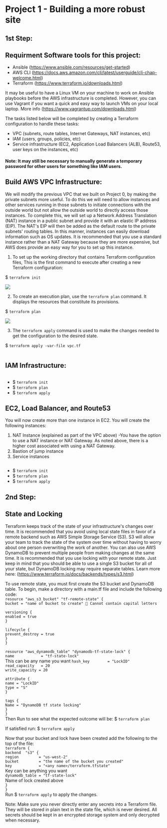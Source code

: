# Project 1 - Building a more robust site


## 1st Step:

## Requirment Software tools for this project:
- Ansible (https://www.ansible.com/resources/get-started)
- AWS CLI (https://docs.aws.amazon.com/cli/latest/userguide/cli-chap-welcome.html)
- Terraform (https://www.terraform.io/downloads.html)

It may be useful to have a Linux VM on your machine to work on Ansible playbooks before the AWS infrastructure is completed. However, you can use Vagrant if you want a 
quick and easy way to launch VMs on your local laptop. More info (https://www.vagrantup.com/downloads.html)

The tasks listed below will be completed by creating a Terraform configuration to handle these tasks:
- VPC (subnets, route tables, Internet Gateways, NAT instances, etc)
- IAM (users, groups, policies, etc)
- Service infrastructure (EC2, Application Load Balancers (ALB), Route53, user keys on the instances, etc)

#### Note: It may still be necessary to manually generate a temporary password for other users for something like IAM users.


## Build AWS VPC Infrastructure:

We will modify the previous VPC that we built on Project 0, by making the private subnets more useful. To do this we will need to allow instances and other services running in those subnets to initiate connections with the outside world but not allow the outside world to directly access those instances.
To complete this, we will set up a Network Address Translation (NAT) instance in a public subnet and provide it with an elastic IP address (EIP). The NAT's EIP will then be added as the default route to the private subnets' routing tables. In this manner, instances can easily download information such as OS updates. It is recommended that you use a standard instance rather than a NAT Gateway because they are more expensive, but AWS does provide an easy way for you to set up this instance.

1. To set up the working directory that contains Terraform configuration files, This is the first command to execute after creating a new Terraform configuration:<br>

$ `terraform init`

![](https://miro.medium.com/max/875/1*PLb-9IeHknJ8nuzS6mtaMQ.png)



2. To create an execution plan, use the `terraform plan` command. It displays the resources that constitute its provisions.

$ `terraform plan`

![](https://miro.medium.com/max/875/1*_3GN_BU1ZYoz4XMKo6_VoA.png)

3. The `terraform apply` command is used to make the changes needed to get the configuration to the desired state.<br>

$ `terraform apply -var-file vpc.tf`

![]()

## IAM Infrastructure:

![]()

- $ `terraform init`
- $ `terraform plan`
- $ `terraform apply`

## EC2, Load Balancer, and Route53
You will now create more than one instance in EC2. You will create the following instances:

1. NAT Instance (explained as part of the VPC above) 
  -You have the option to use a NAT instance or NAT Gateway. As noted above, there is a higher cost associated with using a NAT Gateway. 
2. Bastion of jump instance
3. Service instances





![]()

- $ `terraform init`
- $ `terraform plan`
- $ `terraform apply`



## 2nd Step:
## State and Locking

Terraform keeps track of the state of your infrastructure's changes over time. 
It is recommended that you avoid using local state files in favor of a remote backend such as AWS Simple Storage Service (S3). 
S3 will allow your team to track the state of the system over time without having to worry about one person overwriting the work of another.
You can also use AWS DynamoDB to prevent multiple people from making changes at the same time. It is recommended that you use locking with your remote state.
Just keep in mind that you should be able to use a single S3 bucket for all of your state, but DynamoDB locking may require separate tables.
Learn more here: (https://www.terraform.io/docs/backends/types/s3.html)

To use remote state, you must first create the S3 bucket and DynamoDB table. To begin, make a directory with a main.tf file and include the following code: <br>
`resource "aws_s3_bucket" "tf-remote-state" {` <br>
  `bucket = "name of bucket to create"  Cannot contain capital letters` <br>

  `versioning {` <br>
    `enabled = true` <br>
  `}` <br>

  `lifecycle {`<br>
    `prevent_destroy = true`<br>
  `}`<br>
`}` <br>

`resource "aws_dynamodb_table" "dynamodb-tf-state-lock" {`<br>
  `name            = "tf-state-lock"` <br> This can be any name you want
  `hash_key        = "LockID"`<br>
  `read_capacity   = 20`<br>
  `write_capacity = 20`<br>

  `attribute {`<br>
    `name = "LockID"`<br>
    `type = "S"`<br>
  `}`<br>

  `tags {`<br>
    `Name = "DynamoDB tf state locking"`<br>
  `}`<br>
`}`<br>
Then Run to see what the expected outcome will be: 
$ `terraform plan` 

If satisfied run: $ `terraform apply`

Now that your bucket and lock have been created add the following to the top of the file: <br>
`terraform {` <br>
    `backend  "s3" {` <br>
    `region         = "us-west-2"` <br>
    `bucket         = "the name of the bucket you created"` <br>
    `key            = "<any name>/terraform.tfstate"` <br> 
    Key can be anything you want <br>
    `dynamodb_table = "tf-state-lock"` <br> Name of lock created above <br>
    `}` <br>
`}` <br>
Run $ `terraform apply` to apply the changes.

Note: Make sure you never directly enter any secrets into a Terraform file. They will be stored in plain text in the state file, which is never desired. All secrets should be kept in an encrypted storage system and only decrypted when necessary.






